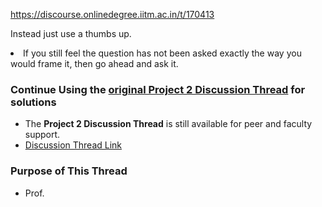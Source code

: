 https://discourse.onlinedegree.iitm.ac.in/t/170413

Instead just use a thumbs up.</li>
<li>If you still feel the question has not been asked exactly the way you would frame it, then go ahead and ask it.</li>
</ul>
<h3><a class="anchor" href="#p-608305-h-2-continue-using-the-original-project-2-discussion-threadhttpsdiscourseonlinedegreeiitmacintproject-2-tds-solver-discussion-thread16902962-for-solutions-5" name="p-608305-h-2-continue-using-the-original-project-2-discussion-threadhttpsdiscourseonlinedegreeiitmacintproject-2-tds-solver-discussion-thread16902962-for-solutions-5"></a> Continue Using the <a href="https://discourse.onlinedegree.iitm.ac.in/t/project-2-tds-solver-discussion-thread/169029/62">original Project 2 Discussion Thread</a> for solutions</h3>
<ul>
<li>The <strong>Project 2 Discussion Thread</strong> is still available for peer and faculty support.</li>
<li> <a href="https://discourse.onlinedegree.iitm.ac.in/t/project-2-tds-solver-discussion-thread/169029/62">Discussion Thread Link</a></li>
</ul>
<h3><a class="anchor" href="#p-608305-h-3-purpose-of-this-thread-6" name="p-608305-h-3-purpose-of-this-thread-6"></a> Purpose of This Thread</h3>
<ul>
<li>Prof.